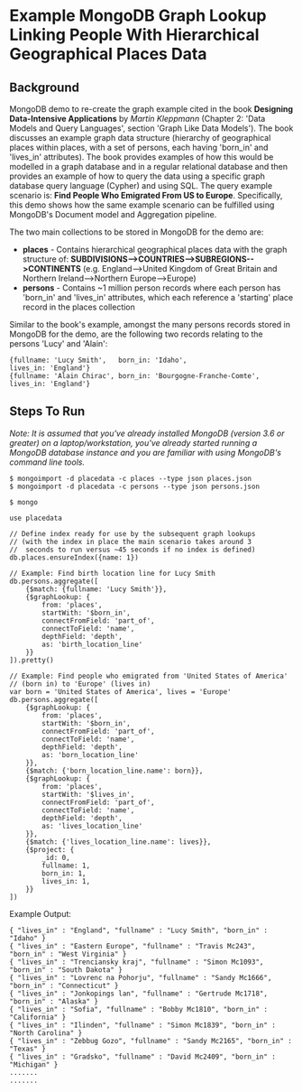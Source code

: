 # Example MongoDB Graph Lookup Linking People With Hierarchical Geographical Places Data

## Background

MongoDB demo to re-create the graph example cited in the book __Designing Data-Intensive Applications__ by _Martin Kleppmann_ (Chapter 2: 'Data Models and Query Languages', section 'Graph Like Data Models'). The book discusses an example graph data structure (hierarchy of geographical places within places, with a set of persons, each having 'born_in' and 'lives_in' attributes). The book provides examples of how this would be modelled in a graph database and in a regular relational database and then provides an example of how to query the data using a specific graph database query language (Cypher) and using SQL. The query example scenario is: __Find People Who Emigrated From US to Europe__. Specifically, this demo shows how the same example scenario can be fulfilled using MongoDB's Document model and Aggregation pipeline.

The two main collections to be stored in MongoDB for the demo are:

* __places__  - Contains hierarchical geographical places data with the graph structure of: __SUBDIVISIONS-->COUNTRIES-->SUBREGIONS-->CONTINENTS__ (e.g. England-->United Kingdom of Great Britain and Northern Ireland-->Northern Europe-->Europe)
* __persons__ - Contains ~1 million person records where each person has 'born_in' and 'lives_in' attributes, which each reference a 'starting' place record in the places collection

Similar to the book's example, amongst the many persons records stored in MongoDB for the demo, are the following two records relating to the persons 'Lucy' and 'Alain':

    {fullname: 'Lucy Smith',   born_in: 'Idaho',                   lives_in: 'England'}
    {fullname: 'Alain Chirac', born_in: 'Bourgogne-Franche-Comte', lives_in: 'England'}


## Steps To Run

_Note: It is assumed that you've already installed MongoDB (version 3.6 or greater) on a laptop/workstation, you've already started running a MongoDB database instance and you are familiar with using MongoDB's command line tools._

    $ mongoimport -d placedata -c places --type json places.json
    $ mongoimport -d placedata -c persons --type json persons.json

    $ mongo

    use placedata

    // Define index ready for use by the subsequent graph lookups
    // (with the index in place the main scenario takes around 3 
    //  seconds to run versus ~45 seconds if no index is defined)
    db.places.ensureIndex({name: 1})

    // Example: Find birth location line for Lucy Smith
    db.persons.aggregate([
        {$match: {fullname: 'Lucy Smith'}},
        {$graphLookup: {
            from: 'places',
            startWith: '$born_in',
            connectFromField: 'part_of',
            connectToField: 'name',
            depthField: 'depth',
            as: 'birth_location_line'
        }}
    ]).pretty()

    // Example: Find people who emigrated from 'United States of America'
    // (born in) to 'Europe' (lives in)
    var born = 'United States of America', lives = 'Europe'
    db.persons.aggregate([
        {$graphLookup: {
            from: 'places',
            startWith: '$born_in',
            connectFromField: 'part_of',
            connectToField: 'name',
            depthField: 'depth',
            as: 'born_location_line'
        }},
        {$match: {'born_location_line.name': born}},
        {$graphLookup: {
            from: 'places',
            startWith: '$lives_in',
            connectFromField: 'part_of',
            connectToField: 'name',
            depthField: 'depth',
            as: 'lives_location_line'
        }},
        {$match: {'lives_location_line.name': lives}},
        {$project: {
            _id: 0,
            fullname: 1, 
            born_in: 1, 
            lives_in: 1, 
        }}
    ])

Example Output:

    { "lives_in" : "England", "fullname" : "Lucy Smith", "born_in" : "Idaho" }
    { "lives_in" : "Eastern Europe", "fullname" : "Travis Mc243", "born_in" : "West Virginia" }
    { "lives_in" : "Trenciansky kraj", "fullname" : "Simon Mc1093", "born_in" : "South Dakota" }
    { "lives_in" : "Lovrenc na Pohorju", "fullname" : "Sandy Mc1666", "born_in" : "Connecticut" }
    { "lives_in" : "Jonkopings lan", "fullname" : "Gertrude Mc1718", "born_in" : "Alaska" }
    { "lives_in" : "Sofia", "fullname" : "Bobby Mc1810", "born_in" : "California" }
    { "lives_in" : "Ilinden", "fullname" : "Simon Mc1839", "born_in" : "North Carolina" }
    { "lives_in" : "Zebbug Gozo", "fullname" : "Sandy Mc2165", "born_in" : "Texas" }
    { "lives_in" : "Gradsko", "fullname" : "David Mc2409", "born_in" : "Michigan" }
    .......
    .......
